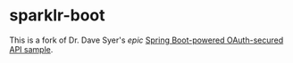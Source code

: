 sparklr-boot
============

This is a fork of Dr. Dave Syer's *epic* [Spring Boot-powered OAuth-secured API sample](github.com/dsyer/sparklr-boot).

